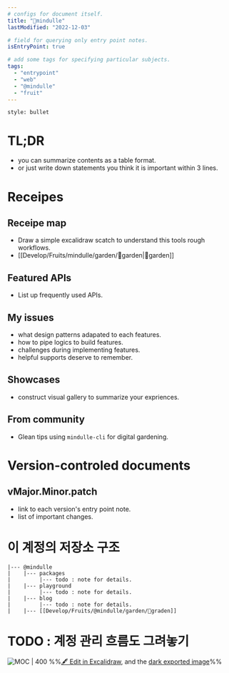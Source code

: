 ```yaml
---
# configs for document itself.
title: "🎉mindulle"
lastModified: "2022-12-03"

# field for querying only entry point notes.
isEntryPoint: true

# add some tags for specifying particular subjects.
tags:
  - "entrypoint"
  - "web"
  - "@mindulle"
  - "fruit"
---
```

```toc
style: bullet
```

# TL;DR
- you can summarize contents as a table format.
- or just write down statements you think it is important within 3 lines.

# Receipes
## Receipe map
- Draw a simple excalidraw scatch to understand this tools rough workflows.
- [[Develop/Fruits/mindulle/garden/🎉garden|🎉garden]]

## Featured APIs
- List up frequently used APIs.

## My issues
- what design patterns adapated to each features.
- how to pipe logics to build features.
- challenges during implementing features.
- helpful supports deserve to remember.

## Showcases
- construct visual gallery to summarize your expriences.

## From community
- Glean tips using `mindulle-cli` for digital gardening.

# Version-controled documents
## vMajor.Minor.patch
- link to each version's entry point note.
- list of important changes.


# 이 계정의 저장소 구조
```
|--- @mindulle
|    |--- packages
|         |--- todo : note for details.  
|    |--- playground
|         |--- todo : note for details.
|    |--- blog
|         |--- todo : note for details.
|    |--- [[Develop/Fruits/@mindulle/garden/🎉graden]]
```



# TODO : 계정 관리 흐름도 그려놓기
![MOC | 400](Develop/Fruits/mindulle/%F0%9F%93%A6assets/%F0%9F%8E%89mindulle%202022-12-13%2017.02.42.excalidraw.svg)
%%[🖋 Edit in Excalidraw](Develop/Fruits/mindulle/%F0%9F%93%A6assets/%F0%9F%8E%89mindulle%202022-12-13%2017.02.42.excalidraw.md), and the [dark exported image](Develop/Fruits/mindulle/%F0%9F%93%A6assets/%F0%9F%8E%89mindulle%202022-12-13%2017.02.42.excalidraw.dark.svg)%%